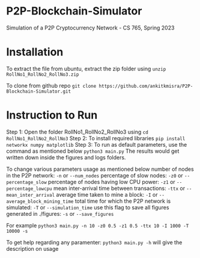 # P2P-Blockchain-Simulator
Simulation of a P2P Cryptocurrency Network - CS 765, Spring 2023

# Installation
To extract the file from ubuntu, extract the zip folder using `unzip RollNo1_RollNo2_RollNo3.zip`

To clone from github repo `git clone https://github.com/ankitkmisra/P2P-Blockchain-Simulator.git`


# Instruction to Run
Step 1: Open the folder RollNo1_RollNo2_RollNo3 using `cd RollNo1_RollNo2_RollNo3`
Step 2: To install required libraries `pip install networkx numpy matplotlib`
Step 3: To run as default parameters, use the command as mentioned below
`python3 main.py`
The results would get written down inside the figures and logs folders.

To change various parameters usage as mentioned below
number of nodes in the P2P network: `-n` or `--num_nodes`
percentage of slow nodes: `-z0` or `--percentage_slow`
percentage of nodes having low CPU power: `-z1` or `--percentage_lowcpu`
mean inter-arrival time between transactions: `-ttx` or `--mean_inter_arrival`
average time taken to mine a block: `-I` or `--average_block_mining_time`
total time for which the P2P network is simulated: `-T` or `--simulation_time`
use this flag to save all figures generated in ./figures: `-s` or `--save_figures`

For example `python3 main.py -n 10 -z0 0.5 -z1 0.5 -ttx 10 -I 1000 -T 10000 -s`

To get help regarding any paramenter: `python3 main.py -h` will give the description on usage
